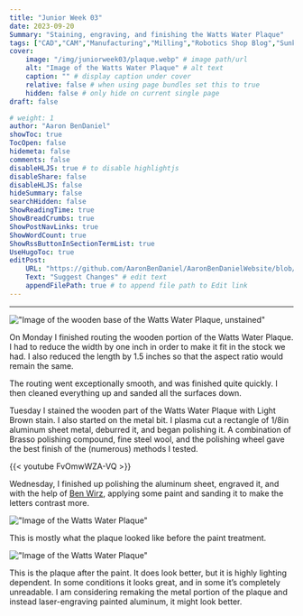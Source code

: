 ```yaml
---
title: "Junior Week 03"
date: 2023-09-20
Summary: "Staining, engraving, and finishing the Watts Water Plaque"
tags: ["CAD","CAM","Manufacturing","Milling","Robotics Shop Blog","Sunk Robotics","Routing","Watts Water Plaque"]
cover:
    image: "/img/juniorweek03/plaque.webp" # image path/url
    alt: "Image of the Watts Water Plaque" # alt text
    caption: "" # display caption under cover
    relative: false # when using page bundles set this to true
    hidden: false # only hide on current single page
draft: false

# weight: 1
author: "Aaron BenDaniel"
showToc: true
TocOpen: false
hidemeta: false
comments: false
disableHLJS: true # to disable highlightjs
disableShare: false
disableHLJS: false
hideSummary: false
searchHidden: false
ShowReadingTime: true
ShowBreadCrumbs: true
ShowPostNavLinks: true
ShowWordCount: true
ShowRssButtonInSectionTermList: true
UseHugoToc: true
editPost:
    URL: "https://github.com/AaronBenDaniel/AaronBenDanielWebsite/blob/main/content"
    Text: "Suggest Changes" # edit text
    appendFilePath: true # to append file path to Edit link
---
```


---

!["Image of the wooden base of the Watts Water Plaque, unstained"](/img/juniorweek03/wood.webp)

On Monday I finished routing the wooden portion of the Watts Water Plaque. I had to reduce the width by one inch in order to make it fit in the stock we had. I also reduced the length by 1.5 inches so that the aspect ratio would remain the same.

The routing went exceptionally smooth, and was finished quite quickly. I then cleaned everything up and sanded all the surfaces down.

Tuesday I stained the wooden part of the Watts Water Plaque with Light Brown stain. I also started on the metal bit. I plasma cut a rectangle of 1/8in aluminum sheet metal, deburred it, and began polishing it. A combination of Brasso polishing compound, fine steel wool, and the polishing wheel gave the best finish of the (numerous) methods I tested.

{{< youtube FvOmwWZA-VQ >}}

Wednesday, I finished up polishing the aluminum sheet, engraved it, and with the help of [Ben Wirz](https://benwirz.netlify.app/), applying some paint and sanding it to make the letters contrast more.

!["Image of the Watts Water Plaque"](/img/juniorweek03/plaquefirst.webp)

This is mostly what the plaque looked like before the paint treatment.

!["Image of the Watts Water Plaque"](/img/juniorweek03/plaque.webp)

This is the plaque after the paint. It does look better, but it is highly lighting dependent. In some conditions it looks great, and in some it’s completely unreadable. I am considering remaking the metal portion of the plaque and instead laser-engraving painted aluminum, it might look better.